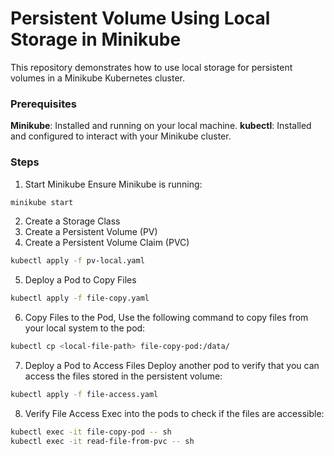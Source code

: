 # Persistent Volume Using Local Storage in Minikube

This repository demonstrates how to use local storage for persistent volumes in a Minikube Kubernetes cluster.

### Prerequisites
**Minikube**: Installed and running on your local machine.
**kubectl**: Installed and configured to interact with your Minikube cluster.

### Steps
1. Start Minikube
Ensure Minikube is running:

```bash
minikube start
```

2. Create a Storage Class
3. Create a Persistent Volume (PV)
4. Create a Persistent Volume Claim (PVC)
```bash
kubectl apply -f pv-local.yaml
```
5. Deploy a Pod to Copy Files

```bash
kubectl apply -f file-copy.yaml
```
6. Copy Files to the Pod, Use the following command to copy files from your local system to the pod:

```bash
kubectl cp <local-file-path> file-copy-pod:/data/
```

7. Deploy a Pod to Access Files
Deploy another pod to verify that you can access the files stored in the persistent volume:

```bash
kubectl apply -f file-access.yaml
```
8. Verify File Access
Exec into the pods to check if the files are accessible:

```bash
kubectl exec -it file-copy-pod -- sh
kubectl exec -it read-file-from-pvc -- sh
```